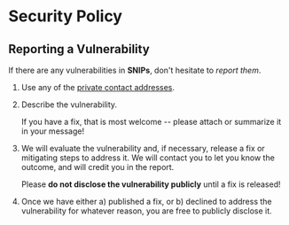 # Security Policy

## Reporting a Vulnerability

If there are any vulnerabilities in **SNIPs**, don't hesitate to _report them_.

1. Use any of the [private contact addresses](https://github.com/starknet-io/SNIPs#support).
2. Describe the vulnerability.

   If you have a fix, that is most welcome -- please attach or summarize it in your message!

3. We will evaluate the vulnerability and, if necessary, release a fix or mitigating steps to address it. We will contact you to let you know the outcome, and will credit you in the report.

   Please **do not disclose the vulnerability publicly** until a fix is released!

4. Once we have either a) published a fix, or b) declined to address the vulnerability for whatever reason, you are free to publicly disclose it.

